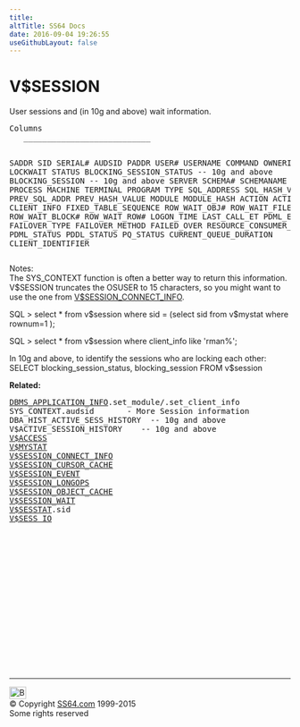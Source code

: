 ```yaml
---
title:
altTitle: SS64 Docs
date: 2016-09-04 19:26:55
useGithubLayout: false
---
```

<!-- #BeginLibraryItem "/Library/head_orav.lbi" --><!-- #EndLibraryItem --><h1>V$SESSION </h1>  
<p> User sessions and (in 10g and above) wait information. </p> 
<pre>Columns
   ___________________________
 
   SADDR
   SID
   SERIAL#
   AUDSID
   PADDR
   USER#
   USERNAME
   COMMAND
   OWNERID
   TADDR
   LOCKWAIT
   STATUS
   BLOCKING_SESSION_STATUS   -- 10g and above
   BLOCKING_SESSION   -- 10g and above
   SERVER
   SCHEMA#
   SCHEMANAME
   OSUSER
   PROCESS
   MACHINE
   TERMINAL
   PROGRAM
   TYPE
   SQL_ADDRESS
   SQL_HASH_VALUE
   PREV_SQL_ADDR
   PREV_HASH_VALUE
   MODULE
   MODULE_HASH
   ACTION
   ACTION_HASH
   CLIENT_INFO
   FIXED_TABLE_SEQUENCE
   ROW_WAIT_OBJ#
   ROW_WAIT_FILE#
   ROW_WAIT_BLOCK#
   ROW_WAIT_ROW#
   LOGON_TIME
   LAST_CALL_ET
   PDML_ENABLED
   FAILOVER_TYPE
   FAILOVER_METHOD
   FAILED_OVER
   RESOURCE_CONSUMER_GROUP
   PDML_STATUS
   PDDL_STATUS
   PQ_STATUS
   CURRENT_QUEUE_DURATION
   CLIENT_IDENTIFIER</pre>
<p>  Notes:<br>
  The SYS_CONTEXT function is often a better way to return this information.<br>
  V$SESSION truncates the OSUSER to 15 characters,
    so you might want
to use the one from <a href="V$SESSION_CONNECT_INFO.html">V$SESSION_CONNECT_INFO</a>.</p>
<p class="code">SQL &gt; select * from v$session where sid = (select sid from v$mystat where rownum=1 );</p>
<p class="code">SQL &gt; select * from v$session where client_info like 'rman%';</p>
<p>In 10g and above, to  identify the sessions who are locking each other:<br>
<span class="code">SELECT blocking_session_status, blocking_session FROM v$session</span></p>
<p><b>Related:</b></p>
<pre><a href="../orap/DBMS_APPLICATION_INFO.html">DBMS_APPLICATION_INFO</a>.set_module/.set_client_info
SYS_CONTEXT.audsid       - More Session information
DBA_HIST_ACTIVE_SESS_HISTORY  -- 10g and above
V$ACTIVE_SESSION_HISTORY    -- 10g and above
<a href="V$ACCESS.html">V$ACCESS</a>
<a href="V$MYSTAT.html">V$MYSTAT</a> 
<a href="V$SESSION_CONNECT_INFO.html">V$SESSION_CONNECT_INFO</a> 
<a href="V$SESSION_CURSOR_CACHE.html">V$SESSION_CURSOR_CACHE</a> 
<a href="V$SESSION_EVENT.html">V$SESSION_EVENT</a> 
<a href="V$SESSION_LONGOPS.html">V$SESSION_LONGOPS</a> 
<a href="V$SESSION_OBJECT_CACHE.html">V$SESSION_OBJECT_CACHE</a> 
<a href="V$SESSION_WAIT.html">V$SESSION_WAIT</a> 
<a href="V$SESSTAT.html">V$SESSTAT</a>.sid 
<a href="V$SESS_IO.html">V$SESS_IO</a> </pre><!-- #BeginLibraryItem "/Library/foot_orad.lbi" --><p>
<!-- oracle-footer -->
<ins class="adsbygoogle" style="display:inline-block;width:300px;height:250px" data-ad-client="ca-pub-6140977852749469" data-ad-slot="4275490898"></ins>
<script>
(adsbygoogle = window.adsbygoogle || []).push({});
</script></p>
<hr>
<div id="bl" class="footer"><a href="V$SESSION.html#"><img src="../images/top.png" width="30" height="22" alt="Back to the Top"></a></div>
<div id="br" class="footer, tagline">© Copyright <a href="../index.html">SS64.com</a> 1999-2015<br>
Some rights reserved</div>
<!-- #EndLibraryItem -->

